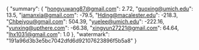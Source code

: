 {
    "summary": {
        "hongyuwang87@gmail.com": 2.72, 
        "guoxing@umich.edu": 13.5, 
        "iamanxia@gmail.com": -79.5, 
        "Hding@macalester.edu": -218.3, 
        "Chbeiyou@gmail.com": 504.39, 
        "yuelee@umich.edu": -222.16, 
        "yunxing@upthere.com": -66.38, 
        "xingyun27221@gmail.com": 64.64, 
        "lhx1031@gmail.com": 1.0
    }, 
    "watermark": "191a96d3b3e5bc7042dfd6d92107623896f5b5a8"
}